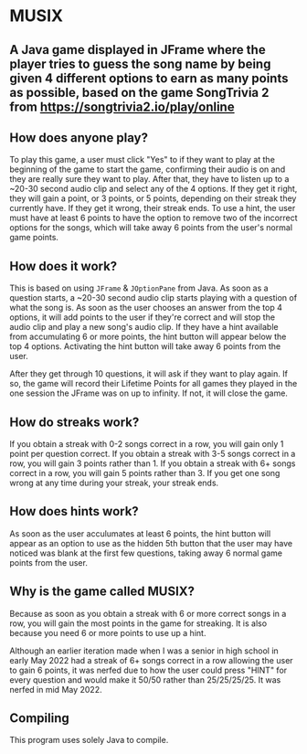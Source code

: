 # MUSIX
## A Java game displayed in JFrame where the player tries to guess the song name by being given 4 different options to earn as many points as possible, based on the game SongTrivia 2 from https://songtrivia2.io/play/online

## How does anyone play?

To play this game, a user must click "Yes" to if they want to play at the beginning of the game to start the game, confirming their audio is on and they are really sure they want to play. After that, they have to listen up to a ~20-30 second audio clip and select any of the 4 options. If they get it right, they will gain a point, or 3 points, or 5 points, depending on their streak they currently have. If they get it wrong, their streak ends. To use a hint, the user must have at least 6 points to have the option to remove two of the incorrect options for the songs, which will take away 6 points from the user's normal game points.

## How does it work?

This is based on using `JFrame` & `JOptionPane` from Java. As soon as a question starts, a ~20-30 second audio clip starts playing with a question of what the song is. As soon as the user chooses an answer from the top 4 options, it will add points to the user if they're correct and will stop the audio clip and play a new song's audio clip. If they have a hint available from accumulating 6 or more points, the hint button will appear below the top 4 options. Activating the hint button will take away 6 points from the user. 

After they get through 10 questions, it will ask if they want to play again. If so, the game will record their Lifetime Points for all games they played in the one session the JFrame was on up to infinity. If not, it will close the game.

## How do streaks work?

If you obtain a streak with 0-2 songs correct in a row, you will gain only 1 point per question correct.
If you obtain a streak with 3-5 songs correct in a row, you will gain 3 points rather than 1.
If you obtain a streak with 6+ songs correct in a row, you will gain 5 points rather than 3.
If you get one song wrong at any time during your streak, your streak ends.

## How does hints work?

As soon as the user acculumates at least 6 points, the hint button will appear as an option to use as the hidden 5th button that the user may have noticed was blank at the first few questions, taking away 6 normal game points from the user.

## Why is the game called MUSIX?

Because as soon as you obtain a streak with 6 or more correct songs in a row, you will gain the most points in the game for streaking. It is also because you need 6 or more points to use up a hint.

Although an earlier iteration made when I was a senior in high school in early May 2022 had a streak of 6+ songs correct in a row allowing the user to gain 6 points, it was nerfed due to how the user could press "HINT" for every question and would make it 50/50 rather than 25/25/25/25. It was nerfed in mid May 2022.

## Compiling

This program uses solely Java to compile.
